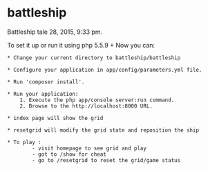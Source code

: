battleship
==========

Battleship tale 28, 2015, 9:33 pm.

To set it up or run it using php 5.5.9 + Now you can:

    * Change your current directory to battleship/battleship

    * Configure your application in app/config/parameters.yml file.
    
    * Run 'composer install'.

    * Run your application:
        1. Execute the php app/console server:run command.
        2. Browse to the http://localhost:8000 URL.

    * index page will show the grid 

    * resetgrid will modify the grid state and reposition the ship
    
    * To play :
            - visit homepage to see grid and play
            - got to /show for cheat
            - go to /resetgrid to reset the grid/game status 

